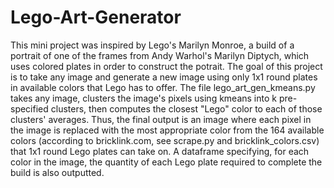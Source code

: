 # Lego-Art-Generator

This mini project was inspired by Lego's Marilyn Monroe, a build of a portrait of one of the frames from Andy Warhol's Marilyn Diptych, which uses colored plates in order to construct the potrait. The goal of this project is to take any image and generate a new image using only 1x1 round plates in available colors that Lego has to offer. The file lego_art_gen_kmeans.py takes any image, clusters the image's pixels using kmeans into k pre-specified clusters, then computes the closest "Lego" color to each of those clusters' averages. Thus, the final output is an image where each pixel in the image is replaced with the most appropriate color from the 164 available colors (according to bricklink.com, see scrape.py and bricklink_colors.csv) that 1x1 round Lego plates can take on. A dataframe specifying, for each color in the image, the quantity of each Lego plate required to complete the build is also outputted.
